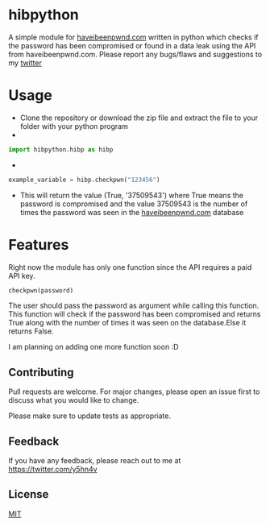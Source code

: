 
# hibpython

A simple module for [haveibeenpwnd.com](https://haveibeenpwned.com/) written in python which checks if the password has been compromised or found in a data leak using the API from haveibeenpwnd.com.
Please report any bugs/flaws and suggestions to my [twitter](https://twitter.com/y5hn4v)

# Usage
- Clone the repository or download the zip file and extract the file to your folder with your python program
- 
```python
import hibpython.hibp as hibp
```
-
```python
example_variable = hibp.checkpwn("123456")
```
- This will return the value (True, '37509543') where True means the password is compromised and the value 37509543 is the number of times the password was seen in the [haveibeenpwnd.com](https://haveibeenpwned.com/) database

# Features
Right now the module has only one function since the API requires a paid API key.
```python
checkpwn(password)
```
The user should pass the password as argument while calling this function.
This function will check if the password has been compromised and returns True along with the number of times it was seen on the database.Else it returns False.

I am planning on adding one more function soon :D


## Contributing
Pull requests are welcome. For major changes, please open an issue first to discuss what you would like to change.

Please make sure to update tests as appropriate.



## Feedback

If you have any feedback, please reach out to me at https://twitter.com/y5hn4v



## License

[MIT](https://choosealicense.com/licenses/mit/)

